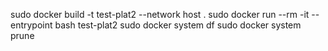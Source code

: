 
sudo docker build -t test-plat2 --network host .
sudo docker run --rm -it --entrypoint bash test-plat2
sudo docker system df
sudo docker system prune
